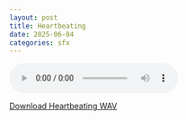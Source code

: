 ```yaml
---
layout: post
title: Heartbeating
date: 2025-06-04
categories: sfx
---
```

<audio controls>
  <source src="/assets/audio/sfx/SFX_Heartbeating_brumalsaito.wav" type="audio/wav">
</audio>
<p><a href="/assets/audio/sfx/SFX_Heartbeating_brumalsaito.wav" download>Download Heartbeating WAV</a></p>